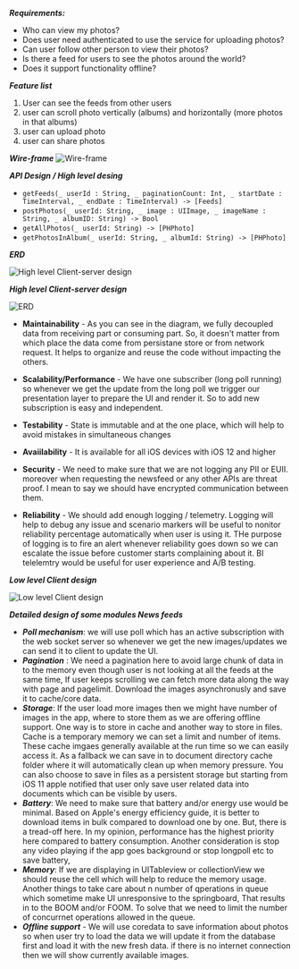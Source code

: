 ***Requirements:*** 
- Who can view my photos?
- Does user need authenticated to use the service for uploading photos?
- Can user follow other person to view their photos?
- Is there a feed for users to see the photos around the world?
- Does it support functionality offline? 

***Feature list*** 

1. User can see the feeds from other users 
2. user can scroll photo vertically (albums) and horizontally (more photos in that albums)
3. user can upload photo
4. user can share photos 

***Wire-frame***
![Wire-frame](https://github.com/imrvshah/Swift-2020/blob/master/Design/PhotoStream_wire-frame.png)


***API Design / High level desing***
- `getFeeds(_ userId : String, _ paginationCount: Int, _ startDate : TimeInterval, _ endDate : TimeInterval) -> [Feeds]`
- `postPhotos(_ userId: String, _ image : UIImage, _ imageName : String, _ albumID: String) -> Bool`
- `getAllPhotos(_ userId: String) -> [PHPhoto]`
- `getPhotosInAlbum(_ userId: String, _ albumId: String) -> [PHPhoto]`

***ERD*** 

![High level Client-server design](https://github.com/imrvshah/Swift-2020/blob/master/Design/PhotoStream/ERD.png)

***High level Client-server design*** 

![ERD](https://github.com/imrvshah/Swift-2020/blob/master/Design/PhotoStream/High_level_design.png)

- ****Maintainability**** - As you can see in the diagram, we fully decoupled data from receiving part or consuming part. So, it doesn't matter from which place the data come from persistane store or from network request. It helps to organize and reuse the code without impacting the others. 

- ****Scalability/Performance**** -  We have one subscriber (long poll running) so whenever we get the update from the long poll we trigger our presentation layer to prepare the UI and render it. So to add new subscription is easy and independent.

-  ****Testability**** - State is immutable and at the one place, which will help to avoid mistakes in simultaneous changes

- ****Avaiilability**** - It is available for all iOS devices with iOS 12 and higher

- ****Security**** - We need to make sure that we are not logging any PII or EUII. moreover when requesting the newsfeed or any other APIs are threat proof. I mean to say we should have encrypted communication between them. 

- ****Reliability**** - We should add enough logging / telemetry. Logging will help to debug any issue and scenario markers will be useful to nonitor reliability percentage automatically when user is using it. THe purpose of logging is to fire an alert whenever reliability goes down so we can escalate the issue before customer starts complaining about it. BI telelemtry would be useful for user experience and A/B testing. 

***Low level Client design*** 

![Low level Client design](https://github.com/imrvshah/Swift-2020/blob/master/Design/PhotoStream/Low_level_client_design.png)

***Detailed design of some modules News feeds***

- ***Poll mechanism***: we will use poll which has an active subscription with the web socket server so whenever we get the new images/updates we can send it to client to update the UI.
- ***Pagination*** : We need a pagination here to avoid large chunk of data in to the memory even though user is not looking at all the feeds at the same time, If user keeps scrolling we can fetch more data along the way with page and pagelimit.  Download the images asynchronusly and save it to cache/core data.
- ***Storage***: If the user load more images then we might have number of images in the app, where to store them as we are offering offline support. One way is to store in cache and another way to store in files. Cache is a temporary memory we can set a limit and number of items. These cache imgaes generally available at the run time so we can easily access it. As a fallback we can save in to document directory cache folder where it will automatically clean up when memory pressure. You can also choose to save in files as a persistent storage but starting from iOS 11 apple notified that user only save user related data into documents which can be visible by users. 
- ***Battery***: We need to make sure that battery and/or energy use would be minimal. Based on Apple's energy efficiency guide, it is better to download items in bulk compared to download one by one. But, there is a tread-off here. In my opinion, performance has the highest priority here compared to battery consumption. Another consideration is stop any video playing if the app goes background or stop longpoll etc to save battery,
-  ***Memory***: If we are displaying in UITableview or collectionView we should reuse the cell which will help to reduce the memory usage. Another things to take care about n number of qperations in queue which sometime make UI unresponsive to the springboard, That results in to the BOOM and/or FOOM. To solve that we need to limit the number of concurrnet operations allowed in the queue.
- ***Offline support*** - We will use coredata to save information about photos so when user try to load the data we will update it from the database first and load it with the new fresh data. if there is no internet connection then we will show currently available images.


